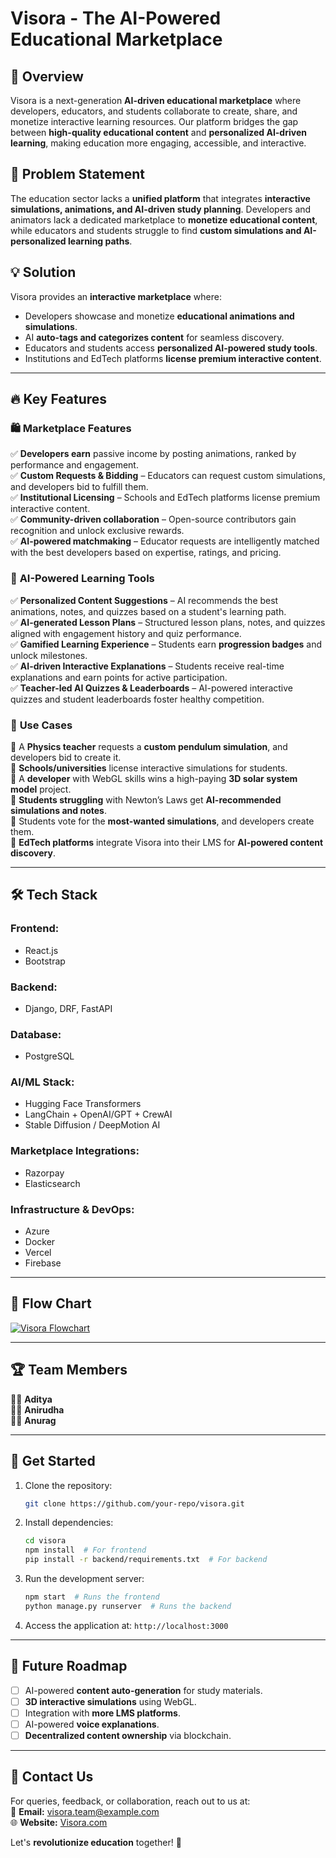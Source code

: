 
# Visora - The AI-Powered Educational Marketplace

## 🚀 Overview
Visora is a next-generation **AI-driven educational marketplace** where developers, educators, and students collaborate to create, share, and monetize interactive learning resources. Our platform bridges the gap between **high-quality educational content** and **personalized AI-driven learning**, making education more engaging, accessible, and interactive.

## 🎯 Problem Statement
The education sector lacks a **unified platform** that integrates **interactive simulations, animations, and AI-driven study planning**. Developers and animators lack a dedicated marketplace to **monetize educational content**, while educators and students struggle to find **custom simulations and AI-personalized learning paths**.

## 💡 Solution
Visora provides an **interactive marketplace** where:
- Developers showcase and monetize **educational animations and simulations**.
- AI **auto-tags and categorizes content** for seamless discovery.
- Educators and students access **personalized AI-powered study tools**.
- Institutions and EdTech platforms **license premium interactive content**.

---

## 🔥 Key Features
### 🛍️ **Marketplace Features**
✅ **Developers earn** passive income by posting animations, ranked by performance and engagement.  
✅ **Custom Requests & Bidding** – Educators can request custom simulations, and developers bid to fulfill them.  
✅ **Institutional Licensing** – Schools and EdTech platforms license premium interactive content.  
✅ **Community-driven collaboration** – Open-source contributors gain recognition and unlock exclusive rewards.  
✅ **AI-powered matchmaking** – Educator requests are intelligently matched with the best developers based on expertise, ratings, and pricing.  

### 🤖 **AI-Powered Learning Tools**
✅ **Personalized Content Suggestions** – AI recommends the best animations, notes, and quizzes based on a student's learning path.  
✅ **AI-generated Lesson Plans** – Structured lesson plans, notes, and quizzes aligned with engagement history and quiz performance.  
✅ **Gamified Learning Experience** – Students earn **progression badges** and unlock milestones.  
✅ **AI-driven Interactive Explanations** – Students receive real-time explanations and earn points for active participation.  
✅ **Teacher-led AI Quizzes & Leaderboards** – AI-powered interactive quizzes and student leaderboards foster healthy competition.  

### 🌟 **Use Cases**
📌 A **Physics teacher** requests a **custom pendulum simulation**, and developers bid to create it.  
📌 **Schools/universities** license interactive simulations for students.  
📌 A **developer** with WebGL skills wins a high-paying **3D solar system model** project.  
📌 **Students struggling** with Newton’s Laws get **AI-recommended simulations and notes**.  
📌 Students vote for the **most-wanted simulations**, and developers create them.  
📌 **EdTech platforms** integrate Visora into their LMS for **AI-powered content discovery**.  

---

## 🛠 Tech Stack
### **Frontend:**
- React.js
- Bootstrap

### **Backend:**
- Django, DRF, FastAPI

### **Database:**
- PostgreSQL

### **AI/ML Stack:**
- Hugging Face Transformers
- LangChain + OpenAI/GPT + CrewAI
- Stable Diffusion / DeepMotion AI

### **Marketplace Integrations:**
- Razorpay
- Elasticsearch

### **Infrastructure & DevOps:**
- Azure
- Docker
- Vercel
- Firebase

---

## 📜 Flow Chart
[![Visora Flowchart](https://github.com/user-attachments/assets/4958b861-deee-4b70-a194-a16b328c6b17)](https://github.com/user-attachments/assets/4958b861-deee-4b70-a194-a16b328c6b17)

---

## 🏆 Team Members
👨‍💻 **Aditya**  
👨‍💻 **Anirudha**  
👨‍💻 **Anurag**  

---

## 🚀 Get Started
1. Clone the repository:
   ```bash
   git clone https://github.com/your-repo/visora.git
   ```
2. Install dependencies:
   ```bash
   cd visora
   npm install  # For frontend
   pip install -r backend/requirements.txt  # For backend
   ```
3. Run the development server:
   ```bash
   npm start  # Runs the frontend
   python manage.py runserver  # Runs the backend
   ```
4. Access the application at: `http://localhost:3000`

---

## 📌 Future Roadmap
- [ ] AI-powered **content auto-generation** for study materials.  
- [ ] **3D interactive simulations** using WebGL.  
- [ ] Integration with **more LMS platforms**.  
- [ ] AI-powered **voice explanations**.  
- [ ] **Decentralized content ownership** via blockchain.  

---

## 📩 Contact Us
For queries, feedback, or collaboration, reach out to us at:  
📧 **Email:** visora.team@example.com  
🌐 **Website:** [Visora.com](https://visora.com)  

Let's **revolutionize education** together! 🚀
```

